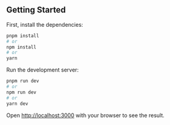 ## Getting Started

First, install the dependencies:

```bash
pnpm install
# or
npm install
# or
yarn
```

Run the development server:

```bash
pnpm run dev
# or
npm run dev
# or
yarn dev
```

Open [http://localhost:3000](http://localhost:3000) with your browser to see the result.
